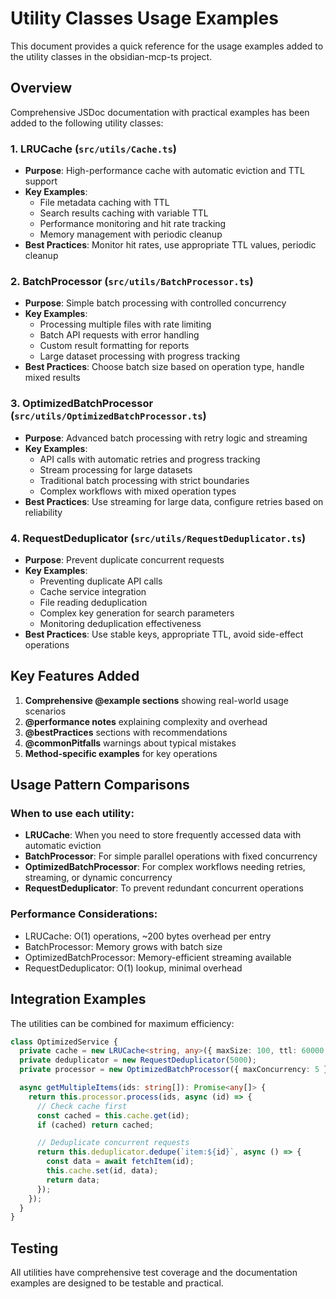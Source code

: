 # Utility Classes Usage Examples

This document provides a quick reference for the usage examples added to the utility classes in the obsidian-mcp-ts project.

## Overview

Comprehensive JSDoc documentation with practical examples has been added to the following utility classes:

### 1. **LRUCache** (`src/utils/Cache.ts`)
- **Purpose**: High-performance cache with automatic eviction and TTL support
- **Key Examples**:
  - File metadata caching with TTL
  - Search results caching with variable TTL
  - Performance monitoring and hit rate tracking
  - Memory management with periodic cleanup
- **Best Practices**: Monitor hit rates, use appropriate TTL values, periodic cleanup

### 2. **BatchProcessor** (`src/utils/BatchProcessor.ts`)
- **Purpose**: Simple batch processing with controlled concurrency
- **Key Examples**:
  - Processing multiple files with rate limiting
  - Batch API requests with error handling
  - Custom result formatting for reports
  - Large dataset processing with progress tracking
- **Best Practices**: Choose batch size based on operation type, handle mixed results

### 3. **OptimizedBatchProcessor** (`src/utils/OptimizedBatchProcessor.ts`)
- **Purpose**: Advanced batch processing with retry logic and streaming
- **Key Examples**:
  - API calls with automatic retries and progress tracking
  - Stream processing for large datasets
  - Traditional batch processing with strict boundaries
  - Complex workflows with mixed operation types
- **Best Practices**: Use streaming for large data, configure retries based on reliability

### 4. **RequestDeduplicator** (`src/utils/RequestDeduplicator.ts`)
- **Purpose**: Prevent duplicate concurrent requests
- **Key Examples**:
  - Preventing duplicate API calls
  - Cache service integration
  - File reading deduplication
  - Complex key generation for search parameters
  - Monitoring deduplication effectiveness
- **Best Practices**: Use stable keys, appropriate TTL, avoid side-effect operations

## Key Features Added

1. **Comprehensive @example sections** showing real-world usage scenarios
2. **@performance notes** explaining complexity and overhead
3. **@bestPractices** sections with recommendations
4. **@commonPitfalls** warnings about typical mistakes
5. **Method-specific examples** for key operations

## Usage Pattern Comparisons

### When to use each utility:

- **LRUCache**: When you need to store frequently accessed data with automatic eviction
- **BatchProcessor**: For simple parallel operations with fixed concurrency
- **OptimizedBatchProcessor**: For complex workflows needing retries, streaming, or dynamic concurrency
- **RequestDeduplicator**: To prevent redundant concurrent operations

### Performance Considerations:

- LRUCache: O(1) operations, ~200 bytes overhead per entry
- BatchProcessor: Memory grows with batch size
- OptimizedBatchProcessor: Memory-efficient streaming available
- RequestDeduplicator: O(1) lookup, minimal overhead

## Integration Examples

The utilities can be combined for maximum efficiency:

```typescript
class OptimizedService {
  private cache = new LRUCache<string, any>({ maxSize: 100, ttl: 60000 });
  private deduplicator = new RequestDeduplicator(5000);
  private processor = new OptimizedBatchProcessor({ maxConcurrency: 5 });

  async getMultipleItems(ids: string[]): Promise<any[]> {
    return this.processor.process(ids, async (id) => {
      // Check cache first
      const cached = this.cache.get(id);
      if (cached) return cached;

      // Deduplicate concurrent requests
      return this.deduplicator.dedupe(`item:${id}`, async () => {
        const data = await fetchItem(id);
        this.cache.set(id, data);
        return data;
      });
    });
  }
}
```

## Testing

All utilities have comprehensive test coverage and the documentation examples are designed to be testable and practical.